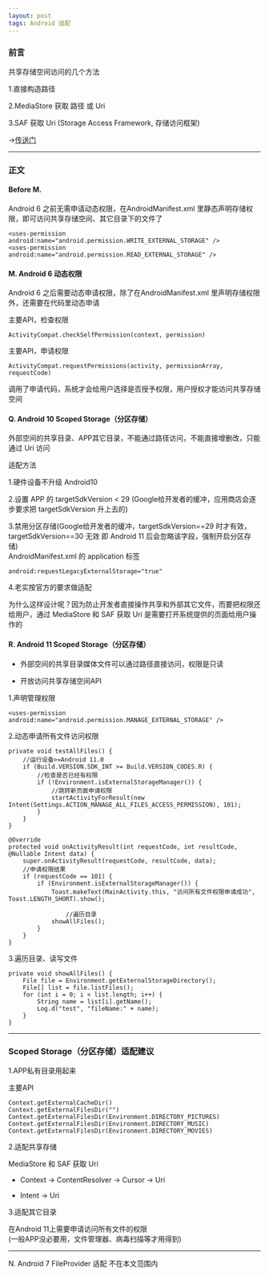 ```yaml
---
layout: post
tags: Android 适配
---
```


### 前言

共享存储空间访问的几个方法

1.直接构造路径

2.MediaStore 获取 路径 或 Uri

3.SAF 获取 Uri (Storage Access Framework, 存储访问框架)

->[传送门](/2021/11/17/访问共享存储空间.html)

---

### 正文

#### Before M.

Android 6 之前无需申请动态权限，在AndroidManifest.xml 里静态声明存储权限，即可访问共享存储空间、其它目录下的文件了
```
<uses-permission android:name="android.permission.WRITE_EXTERNAL_STORAGE" />
<uses-permission android:name="android.permission.READ_EXTERNAL_STORAGE" />
```

#### M. Android 6 动态权限

Android 6 之后需要动态申请权限，除了在AndroidManifest.xml 里声明存储权限外，还需要在代码里动态申请

主要API，检查权限
```
ActivityCompat.checkSelfPermission(context, permission)
```

主要API，申请权限
```
ActivityCompat.requestPermissions(activity, permissionArray, requestCode)
```

调用了申请代码，系统才会给用户选择是否授予权限，用户授权才能访问共享存储空间

#### Q. Android 10 Scoped Storage（分区存储）

外部空间的共享目录、APP其它目录，不能通过路径访问，不能直接增删改，只能通过 Uri 访问

适配方法

1.硬件设备不升级 Android10

2.设置 APP 的 targetSdkVersion < 29  (Google给开发者的缓冲，应用商店会逐步要求把 targetSdkVersion 升上去的)

3.禁用分区存储(Google给开发者的缓冲，targetSdkVersion==29 时才有效，targetSdkVersion==30 无效 即 Android 11 后会忽略该字段，强制开启分区存储)  
AndroidManifest.xml 的 application 标签
```
android:requestLegacyExternalStorage="true"
```

4.老实按官方的要求做适配

为什么这样设计呢？因为防止开发者直接操作共享和外部其它文件，而要把权限还给用户，通过 MediaStore 和 SAF 获取 Uri 是需要打开系统提供的页面给用户操作的

#### R. Android 11 Scoped Storage（分区存储）

- 外部空间的共享目录媒体文件可以通过路径直接访问，权限是只读

- 开放访问共享存储空间API

1.声明管理权限
```
<uses-permission android:name="android.permission.MANAGE_EXTERNAL_STORAGE" />
```

2.动态申请所有文件访问权限
```
private void testAllFiles() {
    //运行设备>=Android 11.0
    if (Build.VERSION.SDK_INT >= Build.VERSION_CODES.R) {
        //检查是否已经有权限
        if (!Environment.isExternalStorageManager()) {
            //跳转新页面申请权限
            startActivityForResult(new Intent(Settings.ACTION_MANAGE_ALL_FILES_ACCESS_PERMISSION), 101);
        }
    }
}

@Override
protected void onActivityResult(int requestCode, int resultCode, @Nullable Intent data) {
    super.onActivityResult(requestCode, resultCode, data);
    //申请权限结果
    if (requestCode == 101) {
        if (Environment.isExternalStorageManager()) {
            Toast.makeText(MainActivity.this, "访问所有文件权限申请成功", Toast.LENGTH_SHORT).show();

                //遍历目录
            showAllFiles();
        }
    }
}
```

3.遍历目录、读写文件
```
private void showAllFiles() {
    File file = Environment.getExternalStorageDirectory();
    File[] list = file.listFiles();
    for (int i = 0; i < list.length; i++) {
        String name = list[i].getName();
        Log.d("test", "fileName:" + name);
    }
}
```

---

### Scoped Storage（分区存储）适配建议

1.APP私有目录用起来

主要API
```
Context.getExternalCacheDir()
Context.getExternalFilesDir("")
Context.getExternalFilesDir(Environment.DIRECTORY_PICTURES)
Context.getExternalFilesDir(Environment.DIRECTORY_MUSIC)
Context.getExternalFilesDir(Environment.DIRECTORY_MOVIES)
```

2.适配共享存储

MediaStore 和 SAF 获取 Uri

- Context -> ContentResolver -> Cursor -> Uri

- Intent -> Uri

3.适配其它目录

在Android 11上需要申请访问所有文件的权限  
(一般APP没必要用，文件管理器、病毒扫描等才用得到)

---

N. Android 7 FileProvider 适配 不在本文范围内
